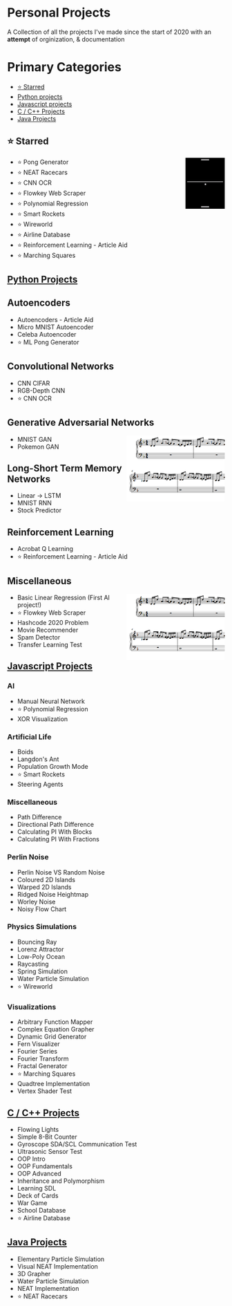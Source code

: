 # Personal Projects
 A Collection of all the projects I've made since the start of 2020 with an **attempt** of orginization, & documentation

# Primary Categories
- [:star: Starred](#star-starred)
- [Python projects](#python-projects)
- [Javascript projects](#javascript-projects)
- [C / C++ Projects](#c--c-projects)
- [Java Projects](#java-projects)

## :star: Starred
<img align="right" width="18%" src='_Docs\Images\Pong-AI.gif'></img>
- :star: Pong Generator
- :star: NEAT Racecars
- :star: CNN OCR
- :star: Flowkey Web Scraper
- :star: Polynomial Regression
- :star: Smart Rockets
- :star: Wireworld
- :star: Airline Database
- :star: Reinforcement Learning - Article Aid
- :star: Marching Squares

## [Python Projects](_Docs/Python.md)
## Autoencoders
- Autoencoders - Article Aid
- Micro MNIST Autoencoder
- Celeba Autoencoder
- :star: ML Pong Generator

## Convolutional Networks
- CNN CIFAR
- RGB-Depth CNN
- :star: CNN OCR

## Generative Adversarial Networks
<img align="right" width="45%" src='_Docs\Images\Flowkey-Web-Scraper.PNG'></img>
- MNIST GAN
- Pokemon GAN

## Long-Short Term Memory Networks
- Linear -> LSTM
- MNIST RNN
- Stock Predictor

## Reinforcement Learning
- Acrobat Q Learning
- :star: Reinforcement Learning - Article Aid

## Miscellaneous
<img align="right" width="45%" src='_Docs\Images\Flowkey-Web-Scraper.PNG'></img>
- Basic Linear Regression (First AI project!)
- :star: Flowkey Web Scraper
- Hashcode 2020 Problem
- Movie Recommender
- Spam Detector
- Transfer Learning Test

## [Javascript Projects](_Docs/Javascript.md)
### AI
- Manual Neural Network
- :star: Polynomial Regression
- XOR Visualization

### Artificial Life
- Boids
- Langdon's Ant
- Population Growth Mode
- :star: Smart Rockets
- Steering Agents

### Miscellaneous
- Path Difference
- Directional Path Difference
- Calculating PI With Blocks
- Calculating PI With Fractions

### Perlin Noise
- Perlin Noise VS Random Noise
- Coloured 2D Islands
- Warped 2D Islands
- Ridged Noise Heightmap
- Worley Noise
- Noisy Flow Chart

### Physics Simulations
- Bouncing Ray
- Lorenz Attractor
- Low-Poly Ocean
- Raycasting
- Spring Simulation
- Water Particle Simulation
- :star: Wireworld

### Visualizations
- Arbitrary Function Mapper
- Complex Equation Grapher
- Dynamic Grid Generator
- Fern Visualizer
- Fourier Series
- Fourier Transform
- Fractal Generator
- :star: Marching Squares
- Quadtree Implementation
- Vertex Shader Test

## [C / C++ Projects](_Docs/C_C++.md)
- Flowing Lights
- Simple 8-Bit Counter
- Gyroscope SDA/SCL Communication Test
- Ultrasonic Sensor Test
- OOP Intro
- OOP Fundamentals
- OOP Advanced
- Inheritance and Polymorphism
- Learning SDL
- Deck of Cards
- War Game
- School Database
- :star: Airline Database

## [Java Projects](_Docs/Java.md)
- Elementary Particle Simulation
- Visual NEAT Implementation
- 3D Grapher
- Water Particle Simulation
- NEAT Implementation
- :star: NEAT Racecars 